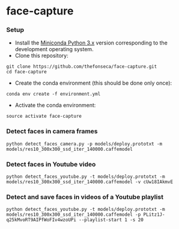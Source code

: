 # face-capture

### Setup

* Install the [Miniconda Python 3.x](https://conda.io/miniconda.html) version corresponding to the development 
operating system.
* Clone this repository:
```
git clone https://github.com/thefonseca/face-capture.git
cd face-capture
```

* Create the conda environment (this should be done only once):
```
conda env create -f environment.yml
```
* Activate the conda environment:
```
source activate face-capture
```

### Detect faces in camera frames
```
python detect_faces_camera.py -p models/deploy.prototxt -m models/res10_300x300_ssd_iter_140000.caffemodel
```

### Detect faces in Youtube video
```
python detect_faces_youtube.py -t models/deploy.prototxt -m models/res10_300x300_ssd_iter_140000.caffemodel -v cUw18IAkmvE
```

### Detect and save faces in videos of a Youtube playlist
```
python detect_faces_youtube.py -t models/deploy.prototxt -m models/res10_300x300_ssd_iter_140000.caffemodel -p PLitz1J-q25kMvoRT9AIPfWoFIv4wzoUPi --playlist-start 1 -s 20
```
